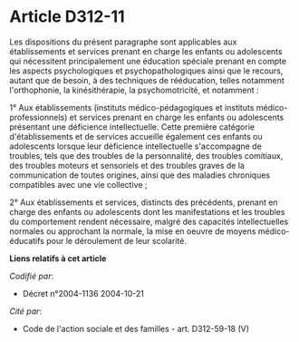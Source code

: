 # Article D312-11

Les dispositions du présent paragraphe sont applicables aux établissements et services prenant en charge les enfants ou
adolescents qui nécessitent principalement une éducation spéciale prenant en compte les aspects psychologiques et
psychopathologiques ainsi que le recours, autant que de besoin, à des techniques de rééducation, telles notamment
l'orthophonie, la kinésithérapie, la psychomotricité, et notamment :

1° Aux établissements (instituts médico-pédagogiques et instituts médico-professionnels) et services prenant en charge les
enfants ou adolescents présentant une déficience intellectuelle. Cette première catégorie d'établissements et de services
accueille également ces enfants ou adolescents lorsque leur déficience intellectuelle s'accompagne de troubles, tels que des
troubles de la personnalité, des troubles comitiaux, des troubles moteurs et sensoriels et des troubles graves de la
communication de toutes origines, ainsi que des maladies chroniques compatibles avec une vie collective ;

2° Aux établissements et services, distincts des précédents, prenant en charge des enfants ou adolescents dont les
manifestations et les troubles du comportement rendent nécessaire, malgré des capacités intellectuelles normales ou
approchant la normale, la mise en oeuvre de moyens médico-éducatifs pour le déroulement de leur scolarité.

**Liens relatifs à cet article**

_Codifié par_:

  - Décret n°2004-1136 2004-10-21

_Cité par_:

  - Code de l'action sociale et des familles - art. D312-59-18 (V)
